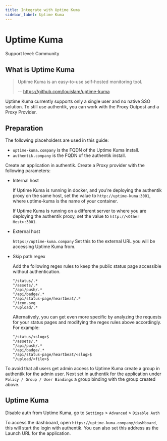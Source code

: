 ```yaml
---
title: Integrate with Uptime Kuma
sidebar_label: Uptime Kuma
---
```


# Uptime Kuma

<span class="badge badge--secondary">Support level: Community</span>

## What is Uptime Kuma

> Uptime Kuma is an easy-to-use self-hosted monitoring tool.
>
> -- https://github.com/louislam/uptime-kuma

Uptime Kuma currently supports only a single user and no native SSO solution. To still use authentik, you can work with the Proxy Outpost and a Proxy Provider.

## Preparation

The following placeholders are used in this guide:

- `uptime-kuma.company` is the FQDN of the Uptime Kuma install.
- `authentik.company` is the FQDN of the authentik install.

Create an application in authentik. Create a Proxy provider with the following parameters:

- Internal host

    If Uptime Kuma is running in docker, and you're deploying the authentik proxy on the same host, set the value to `http://uptime-kuma:3001`, where uptime-kuma is the name of your container.

    If Uptime Kuma is running on a different server to where you are deploying the authentik proxy, set the value to `http://<Other Host>:3001`.

- External host

    `https://uptime-kuma.company`
    Set this to the external URL you will be accessing Uptime Kuma from.

- Skip path regex

    Add the following regex rules to keep the public status page accessible without authentication.

    ```
    ^/status/.*
    ^/assets/.*
    ^/api/push/.*
    ^/api/badge/.*
    ^/api/status-page/heartbeat/.*
    ^/icon.svg
    ^/upload/.*
    ```
    Alternatively, you can get even more specific by analyzing the requests for your status pages and modifying the regex rules above accordingly.    
    For example:

    ```
    ^/status/<slug>$
    ^/assets/.*
    ^/api/push/.*
    ^/api/badge/.*
    ^/api/status-page/heartbeat/<slug>$
    ^/upload/<file>$
    ```

To avoid that all users get admin access to Uptime Kuma create a group in authentik for the admin user. Next set in authentik for the application under `Policy / Group / User Bindings` a group binding with the group created above.

## Uptime Kuma

Disable auth from Uptime Kuma, go to `Settings` > `Advanced` > `Disable Auth`

To access the dashboard, open `https://uptime-kuma.company/dashboard`, this will start the login with authentik. You can also set this address as the Launch URL for the application.
